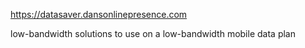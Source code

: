 https://datasaver.dansonlinepresence.com

low-bandwidth solutions to use on a low-bandwidth mobile data plan
